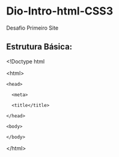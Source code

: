 # Dio-Intro-html-CSS3
Desafio Primeiro Site 
## Estrutura Básica:

\<!Doctype html

  \<html>

    <head> 
   
      <meta>
     
      <title</title> 
     
    </head> 
  
    <body>
  
    </body> 
  
  \</html> 
  
